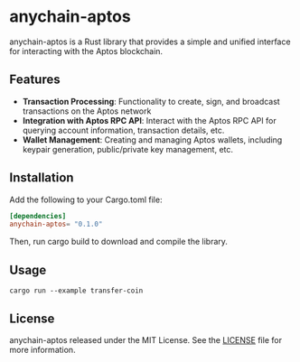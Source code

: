# anychain-aptos

anychain-aptos is a Rust library that provides a simple and unified interface for interacting with the Aptos
blockchain.

## Features

- **Transaction Processing**: Functionality to create, sign, and broadcast transactions on the Aptos network
- **Integration with Aptos RPC API**: Interact with the Aptos RPC API for querying account information, transaction
  details, etc.
- **Wallet Management**: Creating and managing Aptos wallets, including keypair
  generation, public/private key management, etc.

## Installation

Add the following to your Cargo.toml file:

```toml
[dependencies]
anychain-aptos= "0.1.0"
```

Then, run cargo build to download and compile the library.

## Usage

```shell
cargo run --example transfer-coin
```

## License

anychain-aptos released under the MIT License. See the [LICENSE](LICENSE) file for more information. 